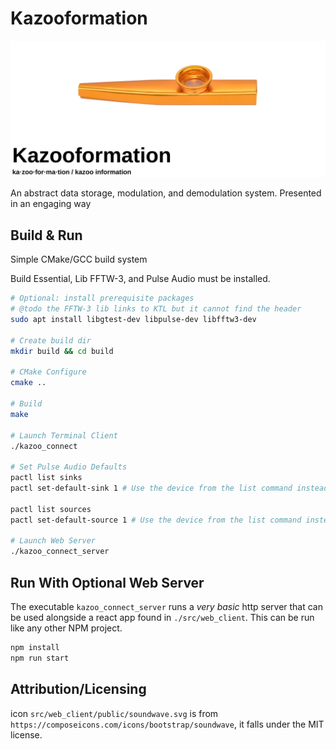 # Kazooformation

![Image of kazoo with text ka-zoo-for-ma-tion / kazoo information](doc/kazooformation.png)

An abstract data storage, modulation, and demodulation system. Presented in an
engaging way 

## Build & Run

Simple CMake/GCC build system

Build Essential, Lib FFTW-3, and Pulse Audio must be installed.

```bash
# Optional: install prerequisite packages
# @todo the FFTW-3 lib links to KTL but it cannot find the header
sudo apt install libgtest-dev libpulse-dev libfftw3-dev

# Create build dir
mkdir build && cd build

# CMake Configure
cmake ..

# Build
make

# Launch Terminal Client
./kazoo_connect

# Set Pulse Audio Defaults
pactl list sinks  
pactl set-default-sink 1 # Use the device from the list command instead of `1`

pactl list sources
pactl set-default-source 1 # Use the device from the list command instead of `1`

# Launch Web Server
./kazoo_connect_server
```

## Run With Optional Web Server

The executable `kazoo_connect_server` runs a *very basic* http server that can
be used alongside a react app found in `./src/web_client`. This can be run
like any other NPM project.

```bash
npm install
npm run start
```

## Attribution/Licensing

icon `src/web_client/public/soundwave.svg` is from `https://composeicons.com/icons/bootstrap/soundwave`, it falls under the MIT license.